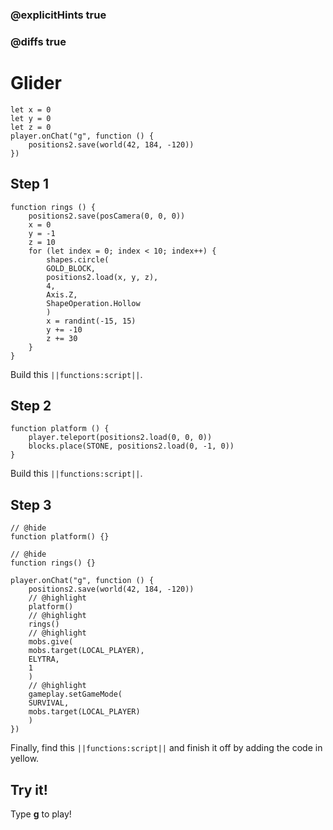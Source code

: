 ### @explicitHints true

### @diffs true

# Glider



```template
let x = 0
let y = 0
let z = 0
player.onChat("g", function () {
    positions2.save(world(42, 184, -120))
})
```

## Step 1

```blocks
function rings () {
    positions2.save(posCamera(0, 0, 0))
    x = 0
    y = -1
    z = 10
    for (let index = 0; index < 10; index++) {
        shapes.circle(
        GOLD_BLOCK,
        positions2.load(x, y, z),
        4,
        Axis.Z,
        ShapeOperation.Hollow
        )
        x = randint(-15, 15)
        y += -10
        z += 30
    }
}
```

Build this ``||functions:script||``.

## Step 2

```blocks
function platform () {
    player.teleport(positions2.load(0, 0, 0))
    blocks.place(STONE, positions2.load(0, -1, 0))
}
```

Build this ``||functions:script||``.

## Step 3

```blocks
// @hide
function platform() {}

// @hide
function rings() {}

player.onChat("g", function () {
    positions2.save(world(42, 184, -120))
    // @highlight
    platform()
    // @highlight
    rings()
    // @highlight
    mobs.give(
    mobs.target(LOCAL_PLAYER),
    ELYTRA,
    1
    )
    // @highlight
    gameplay.setGameMode(
    SURVIVAL,
    mobs.target(LOCAL_PLAYER)
    )
})
```

Finally, find this ``||functions:script||`` and finish it off by adding the code in yellow.

## Try it!

Type **g** to play!